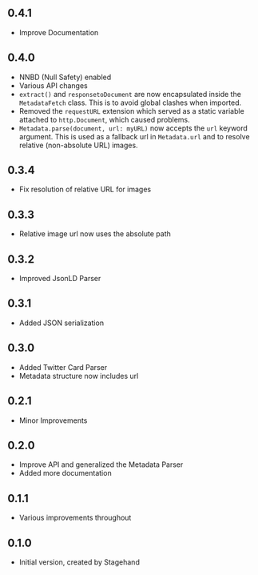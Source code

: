 ## 0.4.1
- Improve Documentation 

## 0.4.0

- NNBD (Null Safety) enabled
- Various API changes
- `extract()` and `responsetoDocument` are now encapsulated inside the `MetadataFetch` class. This is to avoid global clashes when imported.
- Removed the `requestURL` extension which served as a static variable attached to `http.Document`, which caused problems.
- `Metadata.parse(document, url: myURL)` now accepts the `url` keyword argument. This is used as a fallback url in `Metadata.url` and to resolve relative (non-absolute URL) images.

## 0.3.4

- Fix resolution of relative URL for images

## 0.3.3

- Relative image url now uses the absolute path

## 0.3.2

- Improved JsonLD Parser

## 0.3.1

- Added JSON serialization

## 0.3.0

- Added Twitter Card Parser
- Metadata structure now includes url

## 0.2.1

- Minor Improvements

## 0.2.0

- Improve API and generalized the Metadata Parser
- Added more documentation

## 0.1.1

- Various improvements throughout

## 0.1.0

- Initial version, created by Stagehand
